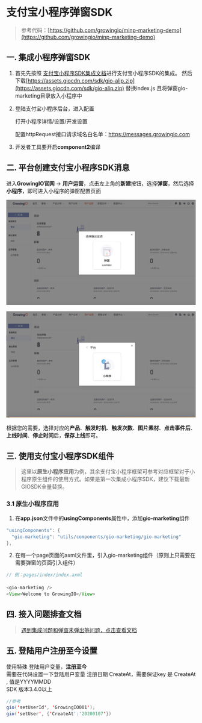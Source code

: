 # 支付宝小程序弹窗SDK



> 参考代码：[https://github.com/growingio/minp-marketing-demo](https://github.com/growingio/minp-marketing-demo)

## 一. 集成小程序弹窗SDK

1. 首先先按照 [支付宝小程序SDK集成文档](https://docs.growingio.com/docs/developer-manual/sdkintegrated/other-sdk/ali-sdk)进行支付宝小程序SDK的集成。 然后下载[https://assets.giocdn.com/sdk/gio-alip.zip](https://assets.giocdn.com/sdk/gio-alip.zip) 替换index.js 且将弹窗gio-marketing目录放入小程序中
2. 登陆支付宝小程序后台，进入配置

   打开小程序详情/设置/开发设置

   配置httpRequest接口请求域名白名单：https://messages.growingio.com

3. 开发者工具要开启**component2**编译

## 二. 平台创建支付宝小程序SDK消息

进入**GrowingIO官网** -&gt; **用户运营**，点击左上角的**新建**按钮，选择**弹窗**，然后选择**小程序**，即可进入小程序的弹窗配置页面

![](../../../.gitbook/assets/image%20%2865%29.png)

![](../../../.gitbook/assets/image%20%28124%29.png)

根据您的需要，选择对应的**产品**、**触发时机**、**触发次数**、**图片素材**、**点击事件后**、**上线时间**、**停止时间**后，**保存上线**即可。

## 三. 使用支付宝小程序SDK组件

> 这里以**原生小程序应用**为例，其余支付宝小程序框架可参考对应框架对于小程序原生组件的使用方式。如果是第一次集成小程序SDK，建议下载最新GIOSDK全量替换。

### 3.1 原生小程序应用

1. 在**app.json**文件中的**usingComponents**属性中，添加**gio-marketing**组件

```java
"usingComponents": {
  "gio-marketing": "utils/components/gio-marketing/gio-marketing"
},
```

2. 在每一个page页面的axml文件里，引入gio-marketing组件（原则上只需要在需要弹窗的页面引入组件）

```java
// 例：pages/index/index.axml

<gio-marketing />
<View>Welcome to GrowingIO</View>
```

### 

## 四. 接入问题排查文档

> [遇到集成问题和弹窗未弹出等问题，点击查看文档](https://shimo.im/docs/xrP8cDKkYx9gJg8Y/read)

## 五. 登陆用户注册至今设置

使用特殊 登陆用户变量，**注册至今**  
需要在代码设置一下登陆用户变量 注册日期 CreateAt，需要保证key 是 CreateAt , 值是YYYYMMDD  
SDK 版本3.4.0以上

```java
//参考
gio('setUserId', 'GrowingIO001');
gio('setUser', {'CreateAt':'20200107'})
```

  


